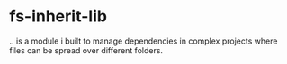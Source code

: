 # fs-inherit-lib
.. is a module i built to manage dependencies in complex projects where files can be spread over different folders.

